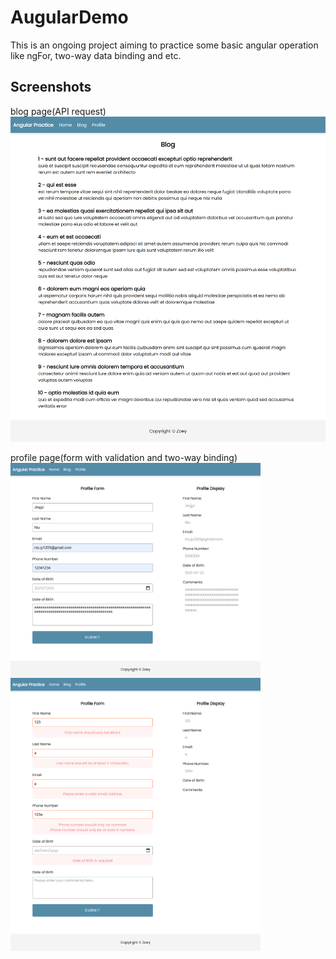 # AugularDemo
This is an ongoing project aiming to practice some basic angular operation like ngFor, two-way data binding and etc.

## Screenshots
blog page(API request)   
<img src="https://github.com/JingyiNiu/angular-practice/blob/master/screenshots/blog.png" width=600>   

profile page(form with validation and two-way binding)
<img src="https://github.com/JingyiNiu/angular-practice/blob/master/screenshots/profile.png" width=400 align="top">  <img src="https://github.com/JingyiNiu/angular-practice/blob/master/screenshots/profile-validation.png" width=400 align="top">   
